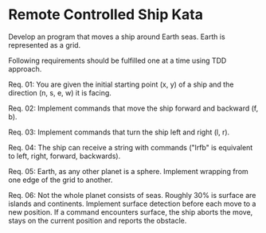 Remote Controlled Ship Kata
===========================

Develop an program that moves a ship around Earth seas.
Earth is represented as a grid.

Following requirements should be fulfilled one at a time using TDD approach.

Req. 01: You are given the initial starting point (x, y) of a ship and the direction (n, s, e, w) it is facing.

Req. 02: Implement commands that move the ship forward and backward (f, b).

Req. 03: Implement commands that turn the ship left and right (l, r).

Req. 04: The ship can receive a string with commands ("lrfb" is equivalent to left, right, forward, backwards).

Req. 05: Earth, as any other planet is a sphere. Implement wrapping from one edge of the grid to another.

Req. 06: Not the whole planet consists of seas. Roughly 30% is surface are islands and continents. Implement surface detection before each move to a new position. If a command encounters surface, the ship aborts the move, stays on the current position and reports the obstacle.